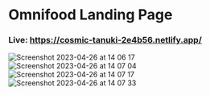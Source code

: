 # Omnifood Landing Page

### Live: https://cosmic-tanuki-2e4b56.netlify.app/ 


![Screenshot 2023-04-26 at 14 06 17](https://user-images.githubusercontent.com/53602597/234570065-59349324-4d37-4a56-b5a6-2087c7f7bf96.jpg)
![Screenshot 2023-04-26 at 14 07 04](https://user-images.githubusercontent.com/53602597/234570072-5cfdacfc-6a3e-4ad2-aea6-65f99e3f8d46.jpg)
![Screenshot 2023-04-26 at 14 07 17](https://user-images.githubusercontent.com/53602597/234570096-37ad9f25-08ab-496c-89c2-89348eca299f.jpg)
![Screenshot 2023-04-26 at 14 07 33](https://user-images.githubusercontent.com/53602597/234570109-ae95f103-07a6-4e03-ad81-753154a42e5f.jpg)

